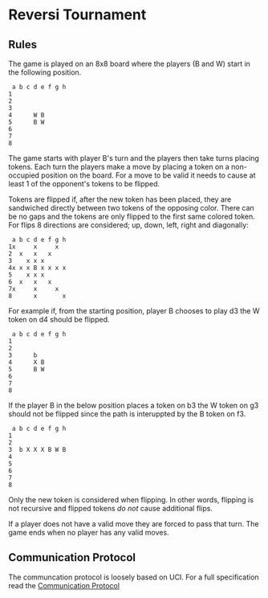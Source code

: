 # Reversi Tournament

## Rules

The game is played on an 8x8 board where the players (B and W) start in the following position.
```
 a b c d e f g h
1
2
3
4      W B
5      B W
6
7
8
```

The game starts with player B's turn and the players then take turns
placing tokens. Each turn the players make a move by placing a token on
a non-occupied position on the board. For a move to be valid it needs
to cause at least 1 of the opponent's tokens to be flipped.

Tokens are flipped if, after the new token has been placed, they are
sandwiched directly between two tokens of the opposing color. There can
be no gaps and the tokens are only flipped to the first same colored
token. For flips 8 directions are considered; up, down, left, right
and diagonally:
```
 a b c d e f g h
1x     x     x
2  x   x   x
3    x x x
4x x x B x x x x
5    x x x
6  x   x   x
7x     x     x
8      x       x
```
For example if, from the starting position, player B chooses to play d3
the W token on d4 should be flipped.
```
 a b c d e f g h
1
2
3      b
4      X B
5      B W
6
7
8
```
If the player B in the below position places a token on b3 the W token
on g3 should not be flipped since the path is interuppted by the B token
on f3.
```
 a b c d e f g h
1
2
3  b X X X B W B
4
5
6
7
8
```
Only the new token is considered when flipping. In other words, flipping
is not recursive and flipped tokens *do not* cause additional flips.

If a player does not have a valid move they are forced to pass that
turn. The game ends when no player has any valid moves.

## Communication Protocol

The communcation protocol is loosely based on UCI. For a full
specification read the [Communication Protocol](communication_protocol.md)
